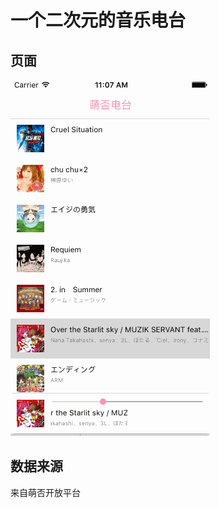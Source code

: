 # 一个二次元的音乐电台
## 页面
![image](https://github.com/Grozy/FMPlayer/blob/master/example.gif)
## 数据来源
来自萌否开放平台
